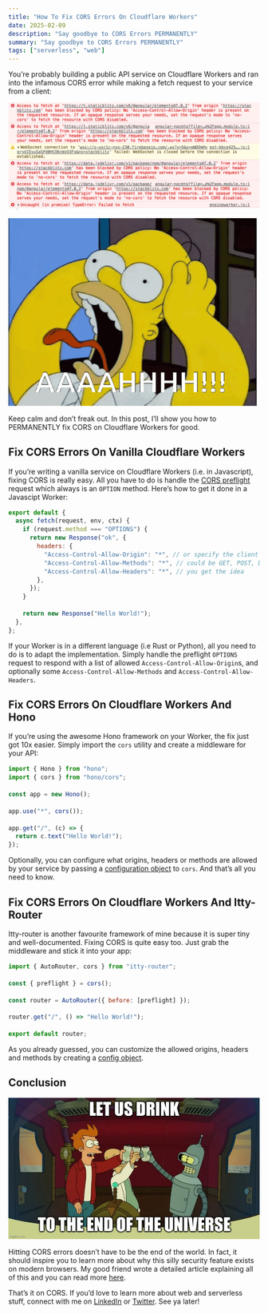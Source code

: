 ```yaml
---
title: "How To Fix CORS Errors On Cloudflare Workers"
date: 2025-02-09
description: "Say goodbye to CORS Errors PERMANENTLY"
summary: "Say goodbye to CORS Errors PERMANENTLY"
tags: ["serverless", "web"]
---
```


You’re probably building a public API service on Cloudflare Workers and ran into the infamous CORS error while making a fetch request to your service from a client:

![image.png](./images/error.webp)

![freak-freaking-out.gif](./images/freak.gif)

Keep calm and don’t freak out. In this post, I’ll show you how to PERMANENTLY fix CORS on Cloudflare Workers for good.

## Fix CORS Errors On Vanilla Cloudflare Workers

If you’re writing a vanilla service on Cloudflare Workers (i.e. in Javascript), fixing CORS is really easy. All you have to do is handle the [CORS preflight](https://developer.mozilla.org/en-US/docs/Glossary/Preflight_request) request which always is an `OPTION` method. Here’s how to get it done in a Javascipt Worker:

```js
export default {
  async fetch(request, env, ctx) {
    if (request.method === "OPTIONS") {
      return new Response("ok", {
        headers: {
          "Access-Control-Allow-Origin": "*", // or specify the client's origin
          "Access-Control-Allow-Methods": "*", // could be GET, POST, DELETE etc
          "Access-Control-Allow-Headers": "*", // you get the idea
        },
      });
    }

    return new Response("Hello World!");
  },
};
```

If your Worker is in a different language (i.e Rust or Python), all you need to do is to adapt the implementation. Simply handle the preflight `OPTIONS` request to respond with a list of allowed `Access-Control-Allow-Origin`s, and optionally some `Access-Control-Allow-Methods` and `Access-Control-Allow-Headers`.

## Fix CORS Errors On Cloudflare Workers And Hono

If you’re using the awesome Hono framework on your Worker, the fix just got 10x easier. Simply import the `cors` utility and create a middleware for your API:

```js
import { Hono } from "hono";
import { cors } from "hono/cors";

const app = new Hono();

app.use("*", cors());

app.get("/", (c) => {
  return c.text("Hello World!");
});
```

Optionally, you can configure what origins, headers or methods are allowed by your service by passing a [configuration object](https://hono.dev/docs/middleware/builtin/cors#options) to `cors`. And that’s all you need to know.

## Fix CORS Errors On Cloudflare Workers And Itty-Router

Itty-router is another favourite framework of mine because it is super tiny and well-documented. Fixing CORS is quite easy too. Just grab the middleware and stick it into your app:

```js
import { AutoRouter, cors } from "itty-router";

const { preflight } = cors();

const router = AutoRouter({ before: [preflight] });

router.get("/", () => "Hello World!");

export default router;
```

As you already guessed, you can customize the allowed origins, headers and methods by creating a [config object](https://itty.dev/itty-router/cors#corsoptions).

## Conclusion

![image.png](./images/end.webp)

Hitting CORS errors doesn’t have to be the end of the world. In fact, it should inspire you to learn more about why this silly security feature exists on modern browsers. My good friend wrote a detailed article explaining all of this and you can read more [here](https://medium.com/the-andela-way/what-exactly-is-cors-and-how-to-handle-it-fc2e52e89a0).

That’s it on CORS. If you’d love to learn more about web and serverless stuff, connect with me on [LinkedIn](https://www.linkedin.com/in/megaconfidence/) or [Twitter](https://x.com/megaconfidence). See ya later!

